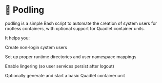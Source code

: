# 🐣 Podling
podling is a simple Bash script to automate the creation of system users for rootless containers, with optional support for Quadlet container units.

It helps you:

Create non-login system users

Set up proper runtime directories and user namespace mappings

Enable lingering (so user services persist after logout)

Optionally generate and start a basic Quadlet container unit

